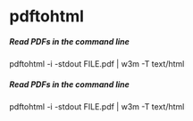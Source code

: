 # pdftohtml

##### Read PDFs in the command line

   pdftohtml  -i -stdout FILE.pdf | w3m -T text/html

##### Read PDFs in the command line

   pdftohtml  -i -stdout FILE.pdf | w3m -T text/html
